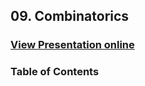 ## 09. Combinatorics
### [View Presentation online](https://rawgit.com/TelerikAcademy/Data-Structures-and-Algorithms/master/08.%20Combinatorics/slides/index.html#/)
### Table of Contents
